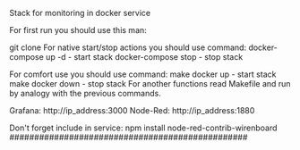 Stack for monitoring in docker service

For first run you should use this man:

git clone
For native start/stop actions you should use command:
docker-compose up -d - start stack
docker-compose stop - stop stack

For comfort use you should use command:
make docker up - start stack
make docker down - stop stack
For another functions read Makefile and run by analogy with the previous commands.

Grafana: http://ip_address:3000
Node-Red: http://ip_address:1880

Don't forget include in service:
npm install node-red-contrib-wirenboard
################################################